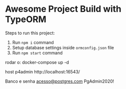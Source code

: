 # Awesome Project Build with TypeORM

Steps to run this project:

1. Run `npm i` command
2. Setup database settings inside `ormconfig.json` file
3. Run `npm start` command

rodar o:
docker-compose up -d

host p4admin
http://localhost:16543/

Banco e senha
acesso@postgres.com
PgAdmin2020!